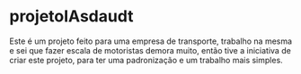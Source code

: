 # projetoIAsdaudt

Este é um projeto feito para uma empresa de transporte, trabalho na mesma e sei que fazer escala de motoristas demora muito, então tive a iniciativa de criar este projeto,
para ter uma padronização e um trabalho mais simples.
